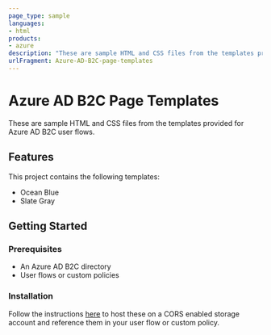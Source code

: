 ```yaml
---
page_type: sample
languages:
- html
products:
- azure
description: "These are sample HTML and CSS files from the templates provided for Azure AD B2C user flows."
urlFragment: Azure-AD-B2C-page-templates
---
```


# Azure AD B2C Page Templates

These are sample HTML and CSS files from the templates provided for Azure AD B2C user flows.  

## Features

This project contains the following templates:

* Ocean Blue
* Slate Gray

## Getting Started

### Prerequisites

- An Azure AD B2C directory
- User flows or custom policies

### Installation

Follow the instructions [here](https://docs.microsoft.com/azure/active-directory-b2c/active-directory-b2c-ui-customization-custom#create-an-azure-blob-storage-account) to host these on a CORS enabled storage account and reference them in your user flow or custom policy.
